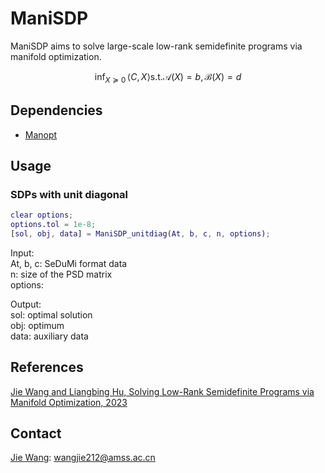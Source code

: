 # ManiSDP
ManiSDP aims to solve large-scale low-rank semidefinite programs via manifold optimization.

$$\inf_{X\succeq0}{\,}\langle C, X\rangle \text{s.t.} \mathcal{A}(X)=b,  \mathcal{B}(X)=d$$

## Dependencies
- [Manopt](https://github.com/NicolasBoumal/manopt)

## Usage
### SDPs with unit diagonal

```matlab
clear options;
options.tol = 1e-8;
[sol, obj, data] = ManiSDP_unitdiag(At, b, c, n, options);
```

Input:  
At, b, c: SeDuMi format data   
n: size of the PSD matrix  
options:

Output:  
sol: optimal solution  
obj: optimum  
data: auxiliary data

## References
[Jie Wang and Liangbing Hu, Solving Low-Rank Semidefinite Programs via Manifold Optimization, 2023]()  

## Contact
[Jie Wang](https://wangjie212.github.io/jiewang/): wangjie212@amss.ac.cn  
